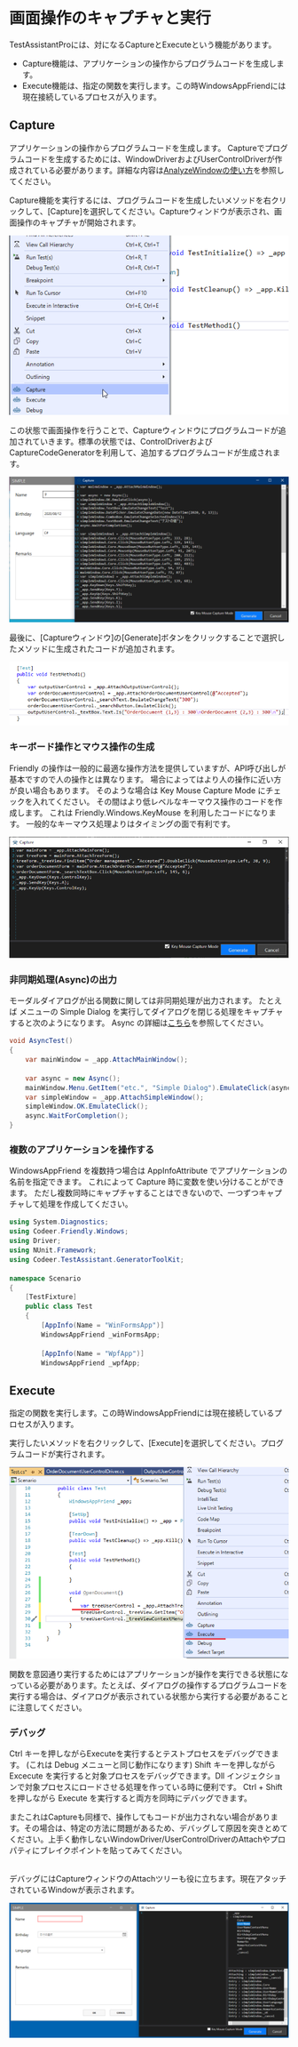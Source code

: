 # 画面操作のキャプチャと実行

TestAssistantProには、対になるCaptureとExecuteという機能があります。

- Capture機能は、アプリケーションの操作からプログラムコードを生成します。
- Execute機能は、指定の関数を実行します。この時WindowsAppFriendには現在接続しているプロセスが入ります。

## Capture

アプリケーションの操作からプログラムコードを生成します。
Captureでプログラムコードを生成するためには、WindowDriverおよびUserControlDriverが作成されている必要があります。詳細な内容は[AnalyzeWindowの使い方](./AnalyzeWindow.md)を参照してください。

Capture機能を実行するには、プログラムコードを生成したいメソッドを右クリックして、[Capture]を選択してください。Captureウィンドウが表示され、画面操作のキャプチャが開始されます。

![Captureコンテキストメニュー](../Img/CaptureAndExecute.CaptureContextMenu.png)

この状態で画面操作を行うことで、Captureウィンドウにプログラムコードが追加されていきます。標準の状態では、ControlDriverおよびCaptureCodeGeneratorを利用して、追加するプログラムコードが生成されます。

![Captureウィンドウ](../Img/CaptureAndExecute.CaptureWindow.png)

最後に、[Captureウィンドウ]の[Generate]ボタンをクリックすることで選択したメソッドに生成されたコードが追加されます。

![生成されたコード](../Img/CaptureAndExecute.GeneratedCode.png)


### キーボード操作とマウス操作の生成

Friendly の操作は一般的に最適な操作方法を提供していますが、API呼び出しが基本ですので人の操作とは異なります。
場合によってはより人の操作に近い方が良い場合もあります。
そのような場合は Key Mouse Capture Mode にチェックを入れてください。
その間はより低レベルなキーマウス操作のコードを作成します。
これは Friendly.Windows.KeyMouse を利用したコードになります。
一般的なキーマウス処理よりはタイミングの面で有利です。

![!Capture.KeyMouse.png](../Img/Capture.KeyMouse.png)

### 非同期処理(Async)の出力

モーダルダイアログが出る関数に関しては非同期処理が出力されます。
たとえば メニューの Simple Dialog を実行してダイアログを閉じる処理をキャプチャすると次のようになります。
Async の詳細は[こちら](https://github.com/Codeer-Software/Friendly/blob/master/README.jp.md#async)を参照してください。

```cs
void AsyncTest()
{
    var mainWindow = _app.AttachMainWindow();

    var async = new Async();
    mainWindow.Menu.GetItem("etc.", "Simple Dialog").EmulateClick(async);
    var simpleWindow = _app.AttachSimpleWindow();
    simpleWindow.OK.EmulateClick();
    async.WaitForCompletion();
}
```

### 複数のアプリケーションを操作する

WindowsAppFriend を複数持つ場合は AppInfoAttribute でアプリケーションの名前を指定できます。
これによって Capture 時に変数を使い分けることができます。
ただし複数同時にキャプチャすることはできないので、一つずつキャプチャして処理を作成してください。

```cs
using System.Diagnostics;
using Codeer.Friendly.Windows;
using Driver;
using NUnit.Framework;
using Codeer.TestAssistant.GeneratorToolKit;

namespace Scenario
{
    [TestFixture]
    public class Test
    {
        [AppInfo(Name = "WinFormsApp")]
        WindowsAppFriend _winFormsApp;

        [AppInfo(Name = "WpfApp")]
        WindowsAppFriend _wpfApp;
```

## Execute

指定の関数を実行します。この時WindowsAppFriendには現在接続しているプロセスが入ります。

実行したいメソッドを右クリックして、[Execute]を選択してください。プログラムコードが実行されます。

![Executeコンテキストメニュー](../Img/CaptureAndExecute.ExecuteContextMenu.png)

関数を意図通り実行するためにはアプリケーションが操作を実行できる状態になっている必要があります。たとえば、ダイアログの操作するプログラムコードを実行する場合は、ダイアログが表示されている状態から実行する必要があることに注意してください。

### デバッグ

Ctrl キーを押しながらExecuteを実行するとテストプロセスをデバッグできます。
(これは Debug メニューと同じ動作になります)
Shift キーを押しながら Excecute を実行すると対象プロセスをデバッグできます。Dll インジェクションで対象プロセスにロードさせる処理を作っている時に便利です。
Ctrl + Shift を押しながら Execute を実行すると両方を同時にデバッグできます。
<br>
<!-- textlint-disable japanese/no-doubled-joshi -->
またこれはCaptureも同様で、操作してもコードが出力されない場合があります。その場合は、特定の方法に問題があるため、デバッグして原因を突きとめてください。上手く動作しないWindowDriver/UserControlDriverのAttachやプロパティにブレイクポイントを貼ってみてください。
<!-- textlint-enable japanese/no-doubled-joshi -->

<br>
デバッグにはCaptureウィンドウのAttachツリーも役に立ちます。現在アタッチされているWindowが表示されます。

![CaptureAttachTree.png](../Img/CaptureAttachTree.png)
